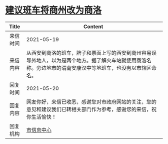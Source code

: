 # <a href="http://www.shangluo.gov.cn/zmhd/ldxxxx.jsp?urltype=leadermail.LeaderMailContentUrl&wbtreeid=1112&leadermailid=7269">建议班车将商州改为商洛</a>
|Title|Content|
|:---:|---|
|来信时间|2021-05-19|
|来信内容|从西安到商洛的班车，牌子和票面上写的西安到商州容易误导外地人，以为是两个地方。据了解火车站就使用商洛名称。旁边地市的渭南安康汉中等地班车，也没有以市辖区命名。|
|回复时间|2021-05-20|
|回复内容|网友你好，来信已收悉，感谢您对市政府网站的关注，您的意见和建议我们已转相关部门作为参考，感谢您的来信，祝你生活愉快！|
|回复机构|<a href="../../categories/agencies/市信息中心.md">市信息中心</a>|
